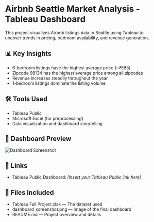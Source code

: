 # Airbnb Seattle Market Analysis - Tableau Dashboard

This project visualizes Airbnb listings data in Seattle using Tableau to uncover trends in pricing, bedroom availability, and revenue generation.

## 📊 Key Insights
- 6-bedroom listings have the highest average price (~₹585)
- Zipcode 98134 has the highest average price among all zipcodes
- Revenue increases steadily throughout the year
- 1-bedroom listings dominate the listing volume

## 🛠 Tools Used
- Tableau Public
- Microsoft Excel (for preprocessing)
- Data visualization and dashboard storytelling

## 📸 Dashboard Preview
![Dashboard Screenshot](dashboard_screenshot.png)

## 🔗 Links
- Tableau Public Dashboard: *[Insert your Tableau Public link here]*

## 📁 Files Included
- Tableau Full Project.xlsx — The dataset used
- dashboard_screenshot.png — Image of the final dashboard
- README.md — Project overview and details
